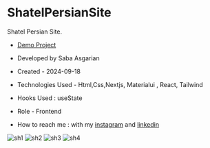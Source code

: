 # ShatelPersianSite
Shatel Persian Site. 





- [Demo Project](https://shatelpersiansitee.vercel.app/)
- Developed by Saba Asgarian
- Created - 2024-09-18

- Technologies Used - Html,Css,Nextjs, Materialui , React, Tailwind

- Hooks Used : useState 

- Role - Frontend

- How to reach me : with my [instagram](https://www.instagram.com/saba_asgarian_web?igsh=M2Z2dTU3cHFmeW1o&utm_source=qr) and [linkedin](https://www.linkedin.com/in/saba-asgarian-69161088?utm_source=share&utm_campaign=share_via&utm_content=profile&utm_medium=ios_app) 

![sh1](https://github.com/user-attachments/assets/80585dd6-aab8-4155-acc6-6e0b92a73b7c)
![sh2](https://github.com/user-attachments/assets/2a1ce103-399a-4af2-b7d8-dc9bc1fd9c36)
![sh3](https://github.com/user-attachments/assets/640a2d4b-d2e4-4f08-aaee-5033612ade0d)
![sh4](https://github.com/user-attachments/assets/56670da5-25cd-49de-98db-382fe7aa5d61)
